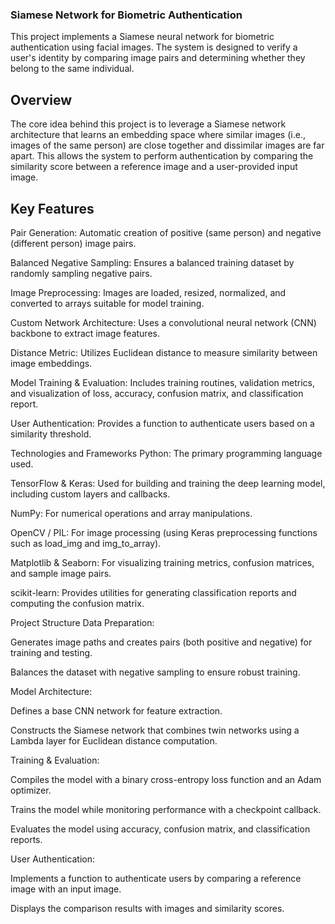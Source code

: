 ### Siamese Network for Biometric Authentication
This project implements a Siamese neural network for biometric authentication using facial images. The system is designed to verify a user's identity by comparing image pairs and determining whether they belong to the same individual.

## Overview
The core idea behind this project is to leverage a Siamese network architecture that learns an embedding space where similar images (i.e., images of the same person) are close together and dissimilar images are far apart. This allows the system to perform authentication by comparing the similarity score between a reference image and a user-provided input image.

## Key Features
Pair Generation: Automatic creation of positive (same person) and negative (different person) image pairs.

Balanced Negative Sampling: Ensures a balanced training dataset by randomly sampling negative pairs.

Image Preprocessing: Images are loaded, resized, normalized, and converted to arrays suitable for model training.

Custom Network Architecture: Uses a convolutional neural network (CNN) backbone to extract image features.

Distance Metric: Utilizes Euclidean distance to measure similarity between image embeddings.

Model Training & Evaluation: Includes training routines, validation metrics, and visualization of loss, accuracy, confusion matrix, and classification report.

User Authentication: Provides a function to authenticate users based on a similarity threshold.

Technologies and Frameworks
Python: The primary programming language used.

TensorFlow & Keras: Used for building and training the deep learning model, including custom layers and callbacks.

NumPy: For numerical operations and array manipulations.

OpenCV / PIL: For image processing (using Keras preprocessing functions such as load_img and img_to_array).

Matplotlib & Seaborn: For visualizing training metrics, confusion matrices, and sample image pairs.

scikit-learn: Provides utilities for generating classification reports and computing the confusion matrix.

Project Structure
Data Preparation:

Generates image paths and creates pairs (both positive and negative) for training and testing.

Balances the dataset with negative sampling to ensure robust training.

Model Architecture:

Defines a base CNN network for feature extraction.

Constructs the Siamese network that combines twin networks using a Lambda layer for Euclidean distance computation.

Training & Evaluation:

Compiles the model with a binary cross-entropy loss function and an Adam optimizer.

Trains the model while monitoring performance with a checkpoint callback.

Evaluates the model using accuracy, confusion matrix, and classification reports.

User Authentication:

Implements a function to authenticate users by comparing a reference image with an input image.

Displays the comparison results with images and similarity scores.
